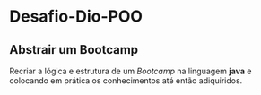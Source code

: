 # Desafio-Dio-POO

## Abstrair um Bootcamp

Recriar a lógica e estrutura de um *Bootcamp* na linguagem **java** e colocando em prática os conhecimentos até então adiquiridos.